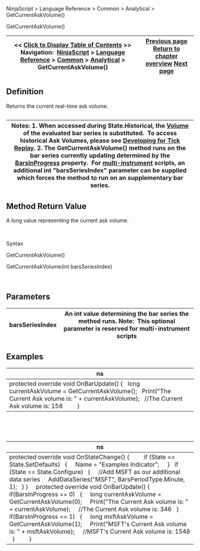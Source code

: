 ﻿


NinjaScript \> Language Reference \> Common \> Analytical \> GetCurrentAskVolume()






















GetCurrentAskVolume()







| \<\< [Click to Display Table of Contents](getcurrentaskvolume.md) \>\> **Navigation:**     [NinjaScript](ninjascript-1.md) \> [Language Reference](language_reference_wip-1.md) \> [Common](common-1.md) \> [Analytical](market_data-1.md) \> GetCurrentAskVolume() | [Previous page](getcurrentask-1.md) [Return to chapter overview](market_data-1.md) [Next page](getcurrentbid-1.md) |
| --- | --- |











## Definition


Returns the current real\-time ask volume.


## 




| Notes:  1\. When accessed during State.Historical, the [Volume](volume-1.md) of the evaluated bar series is substituted.  To access historical Ask Volumes, please see [Developing for Tick Replay](developing_for__tick_replay-1.md). 2\. The GetCurrentAskVolume() method runs on the bar series currently updating determined by the [BarsInProgress](barsinprogress-1.md) property.  For [multi\-instrument](multi-time_frame__instruments-1.md) scripts, an additional int "barsSeriesIndex" parameter can be supplied which forces the method to run on an supplementary bar series. |
| --- |



## 


## 


## Method Return Value


A long value representing the current ask volume.


 


Syntax  

GetCurrentAskVolume()  

GetCurrentAskVolume(int barsSeriesIndex)


 


## Parameters




| barsSeriesIndex | An int value determining the bar series the method runs. Note:  This optional parameter is reserved for multi\-instrument scripts |
| --- | --- |



## 


## 


## Examples




| ns |
| --- |
| protected override void OnBarUpdate() {    long currentAskVolume \= GetCurrentAskVolume();    Print("The Current Ask volume is: " \+ currentAskVolume);    //The Current Ask volume is: 158          } |



 


 




| ns |
| --- |
| protected override void OnStateChange() {          if (State \=\= State.SetDefaults)    {      Name \= "Examples Indicator";       }    if (State \=\= State.Configure)    {      //Add MSFT as our additional data series      AddDataSeries("MSFT", BarsPeriodType.Minute, 1);    } }      protected override void OnBarUpdate() {             if(BarsInProgress \=\= 0)    {      long currentAskVolume \= GetCurrentAskVolume(0);      Print("The Current Ask volume is: " \+ currentAskVolume);      //The Current Ask volume is: 346    }        if(BarsInProgress \=\= 1)    {      long msftAskVolume \= GetCurrentAskVolume(1);      Print("MSFT's Current Ask volume is: " \+ msftAskVolume);      //MSFT's Current Ask volume is: 1548    }          } |









